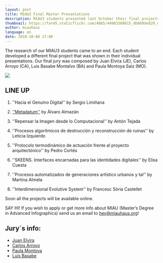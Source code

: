 ```yaml
---
layout: post
title: MIAU3 Final Master Presentations
description: MIAU3 students presented last October their final projects
thumbnail: https://farm5.staticflickr.com/4865/44963368615_db669de829_o_d.jpg
author: miauhaus
language: en
date: 2018-10-08 17:00
---
```

The research of our MIAU3 students came to an end. Each student developed a different final project that was shown in their individual presentations.
Our final jury was composed by Juan Elvira (JE), Carlos Arroyo (CA), Luis Basabe Montalvo (BA) and Paula Montoya Saiz (MO).

![](https://farm2.staticflickr.com/1943/45632315012_7c0b187e63_o_d.jpg)

## LINE UP

1. ''Hacia el Genuino Digital'' by Sergio Limiñana

2. [''Metadatum''](http://metadatum.space/) by Álvaro Almazán

3. ''Repensar la Imagen desde lo Computacional'' by Antón Tejada

4. ''Procesos algorítmicos de destrucción y reconstrucción de ruinas'' by Leticia Izquierdo

5. ''Protocolo termodinámico de actuación frente al proyecto arquitectónico'' by Pedro Cortés

6. ''SKEENS. Interfaces encarnadas para las identidades digitales'' by Elisa Cuesta

7. ''Procesos automatizados de generaciones artístico urbanos y tal'' by Martina Almela

8. ''Interdimensional Evolutive System'' by Francesc Sòria Castellet

Soon all the projects will be available online.

SAY HI! If you wish to apply or get more info about MIAU (Master’s Degree in Advanced Infographics) send us an email to [hey@miauhaus.org](mailto:hey@miauhaus.org)!</p>

## Jury´s info:

- [Juan Elvira](https://www.muradoelvira.com)
- [Carlos Arroyo](http://www.carlosarroyo.net/)
- [Paula Montoya](https://www.paulamontoya.com)
- [Luis Basabe](http://arenasbasabepalacios.com/en/)



